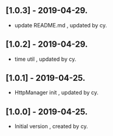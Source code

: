 ## [1.0.3] - 2019-04-29.

* update README.md  , updated by cy.

## [1.0.2] - 2019-04-29.

* time util  , updated by cy.

## [1.0.1] - 2019-04-25.

* HttpManager init  , updated by cy.

## [1.0.0] - 2019-04-25.

* Initial version , created by cy.
